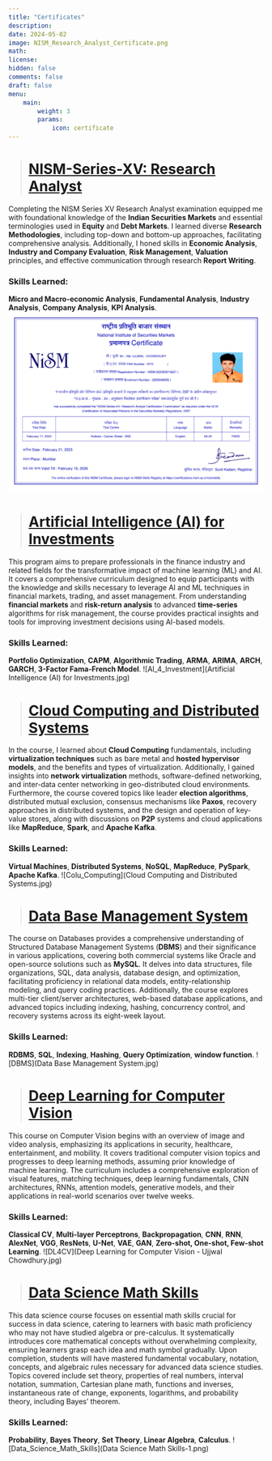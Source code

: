 ```yaml
---
title: "Certificates"
description: 
date: 2024-05-02
image: NISM_Research_Analyst_Certificate.png
math: 
license: 
hidden: false
comments: false
draft: false
menu:
    main:
        weight: 3
        params: 
            icon: certificate
---
```


> # [NISM-Series-XV: Research Analyst](https://www.nism.ac.in/research-analyst-certification-examination/)
Completing the NISM Series XV Research Analyst examination equipped me with foundational knowledge of the **Indian Securities Markets** and essential terminologies used in **Equity** and **Debt Markets**. I learned diverse **Research Methodologies**, including top-down and bottom-up approaches, facilitating comprehensive analysis. Additionally, I honed skills in **Economic Analysis**, **Industry and Company Evaluation**, **Risk Management**, **Valuation** principles, and effective communication through research **Report Writing**.
### Skills Learned:
**Micro and Macro-economic Analysis**, **Fundamental Analysis**, **Industry Analysis**, **Company Analysis**, **KPI Analysis**.
![NISM_XV_RA](NISM_Research_Analyst_Certificate.png)

> # [Artificial Intelligence (AI) for Investments](https://onlinecourses.nptel.ac.in/noc23_mg63/preview)
This program aims to prepare professionals in the finance industry and related fields for the transformative impact of machine learning (ML) and AI. It covers a comprehensive curriculum designed to equip participants with the knowledge and skills necessary to leverage AI and ML techniques in financial markets, trading, and asset management. From understanding **financial markets** and **risk-return analysis** to advanced **time-series** algorithms for risk management, the course provides practical insights and tools for improving investment decisions using AI-based models.
### Skills Learned:
**Portfolio Optimization**, **CAPM**, **Algorithmic Trading**, **ARMA**, **ARIMA**, **ARCH**, **GARCH**, **3-Factor Fama-French Model**.
![AI_4_Investment](Artificial Intelligence (AI) for Investments.jpg)

> # [Cloud Computing and Distributed Systems](https://onlinecourses.nptel.ac.in/noc23_cs27/preview)
In the course, I learned about **Cloud Computing** fundamentals, including **virtualization techniques** such as bare metal and **hosted hypervisor models**, and the benefits and types of virtualization. Additionally, I gained insights into **network virtualization** methods, software-defined networking, and inter-data center networking in geo-distributed cloud environments. Furthermore, the course covered topics like leader **election algorithms**, distributed mutual exclusion, consensus mechanisms like **Paxos**, recovery approaches in distributed systems, and the design and operation of key-value stores, along with discussions on **P2P** systems and cloud applications like **MapReduce**, **Spark**, and **Apache Kafka**.
### Skills Learned:
**Virtual Machines**, **Distributed Systems**, **NoSQL**, **MapReduce**, **PySpark**, **Apache Kafka**.
![Colu_Computing](Cloud Computing and Distributed Systems.jpg)

> # [Data Base Management System](https://onlinecourses.nptel.ac.in/noc22_cs91/preview)
The course on Databases provides a comprehensive understanding of Structured Database Management Systems (**DBMS**) and their significance in various applications, covering both commercial systems like Oracle and open-source solutions such as **MySQL**. It delves into data structures, file organizations, SQL, data analysis, database design, and optimization, facilitating proficiency in relational data models, entity-relationship modeling, and query coding practices. Additionally, the course explores multi-tier client/server architectures, web-based database applications, and advanced topics including indexing, hashing, concurrency control, and recovery systems across its eight-week layout.
### Skills Learned:
**RDBMS**, **SQL**, **Indexing**, **Hashing**, **Query Optimization**, **window function**.
![DBMS](Data Base Management System.jpg)

> # [Deep Learning for Computer Vision](https://onlinecourses.nptel.ac.in/noc21_cs93/preview)
This course on Computer Vision begins with an overview of image and video analysis, emphasizing its applications in security, healthcare, entertainment, and mobility. It covers traditional computer vision topics and progresses to deep learning methods, assuming prior knowledge of machine learning. The curriculum includes a comprehensive exploration of visual features, matching techniques, deep learning fundamentals, CNN architectures, RNNs, attention models, generative models, and their applications in real-world scenarios over twelve weeks.
### Skills Learned:
**Classical CV**, **Multi-layer Perceptrons**, **Backpropagation**, **CNN**, **RNN**, **AlexNet**, **VGG**, **ResNets**, **U-Net**, **VAE**, **GAN**, **Zero-shot, One-shot, Few-shot Learning**.
![DL4CV](Deep Learning for Computer Vision - Ujjwal Chowdhury.jpg)

> # [Data Science Math Skills](https://www.coursera.org/learn/datasciencemathskills)
This data science course focuses on essential math skills crucial for success in data science, catering to learners with basic math proficiency who may not have studied algebra or pre-calculus. It systematically introduces core mathematical concepts without overwhelming complexity, ensuring learners grasp each idea and math symbol gradually. Upon completion, students will have mastered fundamental vocabulary, notation, concepts, and algebraic rules necessary for advanced data science studies. Topics covered include set theory, properties of real numbers, interval notation, summation, Cartesian plane math, functions and inverses, instantaneous rate of change, exponents, logarithms, and probability theory, including Bayes’ theorem.
### Skills Learned:
**Probability**, **Bayes Theory**, **Set Theory**, **Linear Algebra**, **Calculus**.
![Data_Science_Math_Skills](Data Science Math Skills-1.png)